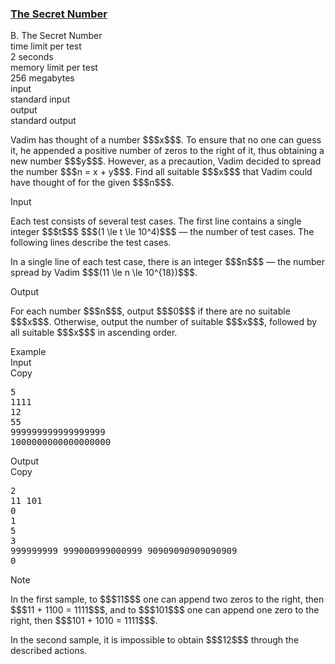 <h3><a href="https://codeforces.com/contest/2132/problem/B" target="_blank" rel="noopener noreferrer">The Secret Number</a></h3>

<div class="header"><div class="title">B. The Secret Number</div><div class="time-limit"><div class="property-title">time limit per test</div>2 seconds</div><div class="memory-limit"><div class="property-title">memory limit per test</div>256 megabytes</div><div class="input-file input-standard"><div class="property-title">input</div>standard input</div><div class="output-file output-standard"><div class="property-title">output</div>standard output</div></div><div><p>Vadim has thought of a number $$$x$$$. To ensure that no one can guess it, he appended a positive number of zeros to the right of it, thus obtaining a new number $$$y$$$. However, as a precaution, Vadim decided to spread the number $$$n = x + y$$$. Find all suitable $$$x$$$ that Vadim could have thought of for the given $$$n$$$.</p></div><div class="input-specification"><div class="section-title">Input</div><p>Each test consists of several test cases. The first line contains a single integer $$$t$$$ $$$(1 \le t \le 10^4)$$$ — the number of test cases. The following lines describe the test cases.</p><p>In a single line of each test case, there is an integer $$$n$$$ — the number spread by Vadim $$$(11 \le n \le 10^{18})$$$.</p></div><div class="output-specification"><div class="section-title">Output</div><p>For each number $$$n$$$, output $$$0$$$ if there are no suitable $$$x$$$. Otherwise, output the number of suitable $$$x$$$, followed by all suitable $$$x$$$ <span class="tex-font-style-bf">in ascending order</span>.</p></div><div class="sample-tests"><div class="section-title">Example</div><div class="sample-test"><div class="input"><div class="title">Input<div title="Copy" data-clipboard-target="#id009486442902356638" id="id0009014878631232581" class="input-output-copier">Copy</div></div><pre id="id009486442902356638"><div class="test-example-line test-example-line-even test-example-line-0">5</div><div class="test-example-line test-example-line-odd test-example-line-1">1111</div><div class="test-example-line test-example-line-even test-example-line-2">12</div><div class="test-example-line test-example-line-odd test-example-line-3">55</div><div class="test-example-line test-example-line-even test-example-line-4">999999999999999999</div><div class="test-example-line test-example-line-odd test-example-line-5">1000000000000000000</div></pre></div><div class="output"><div class="title">Output<div title="Copy" data-clipboard-target="#id0007562076606373969" id="id0023195138534575288" class="input-output-copier">Copy</div></div><pre id="id0007562076606373969">2
11 101
0
1
5
3
999999999 999000999000999 90909090909090909
0
</pre></div></div></div><div class="note"><div class="section-title">Note</div><p>In the first sample, to $$$11$$$ one can append two zeros to the right, then $$$11 + 1100 = 1111$$$, and to $$$101$$$ one can append one zero to the right, then $$$101 + 1010 = 1111$$$.</p><p>In the second sample, it is impossible to obtain $$$12$$$ through the described actions.</p></div>